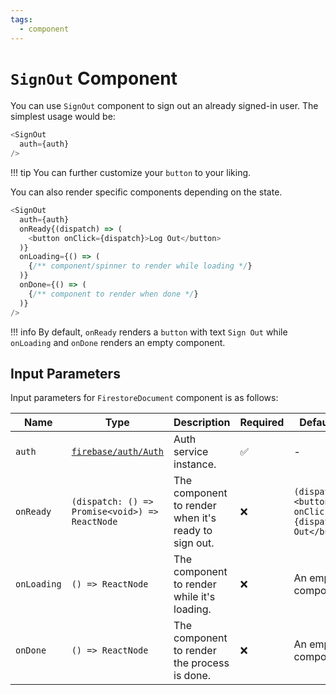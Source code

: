 ```yaml
---
tags:
  - component
---
```


# `SignOut` Component

You can use `SignOut` component to sign out an already signed-in user. The simplest usage would be:

```typescript
<SignOut
  auth={auth}
/>
```

!!! tip
    You can further customize your `button` to your liking.

You can also render specific components depending on the state.

```typescript
<SignOut
  auth={auth}
  onReady{(dispatch) => (
    <button onClick={dispatch}>Log Out</button>
  )}
  onLoading={() => (
    {/** component/spinner to render while loading */}
  )}
  onDone={() => (
    {/** component to render when done */}
  )}
/>
```

!!! info
    By default, `onReady` renders a `button` with text `Sign Out` while `onLoading` and `onDone` renders an empty component.

## Input Parameters

Input parameters for `FirestoreDocument` component is as follows:

| Name | Type | Description | Required | Default Value |
|---|---|---|---|---|
| `auth` | [`firebase/auth/Auth`][AuthRefDoc] | Auth service instance. | ✅ | - |
| `onReady` | `(dispatch: () => Promise<void>) => ReactNode` | The component to render when it's ready to sign out. | ❌ | `(dispatch) => <button onClick={dispatch}>Sign Out</button>` |
| `onLoading` | `() => ReactNode` | The component to render while it's loading. | ❌ | An empty component. |
| `onDone` | `() => ReactNode` | The component to render the process is done. | ❌ | An empty component. |

[AuthRefDoc]: https://firebase.google.com/docs/reference/node/firebase.auth.Auth